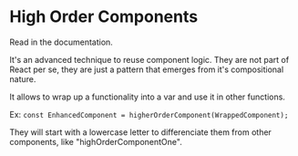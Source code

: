 # High Order Components

Read in the documentation.

It's an advanced technique to reuse component logic. They are not part of React per se, they are just a pattern that emerges from it's compositional nature.

It allows to wrap up a functionality into a var and use it in other functions.

Ex: `const EnhancedComponent = higherOrderComponent(WrappedComponent);`

They will start with a lowercase letter to differenciate them from other components, like "highOrderComponentOne".
